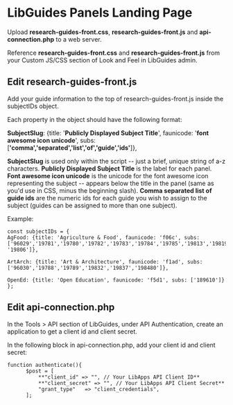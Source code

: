 # LibGuides Panels Landing Page


Upload **research-guides-front.css**, **research-guides-front.js** and **api-connection.php** to a web server.

Reference **research-guides-front.css** and **research-guides-front.js** from your Custom JS/CSS section of Look and Feel in LibGuides admin.


## Edit research-guides-front.js

Add your guide information to the top of research-guides-front.js inside the subjectIDs object.

Each property in the object should have the following format:
 
 **SubjectSlug**: {title: '**Publicly Displayed Subject Title**', faunicode: '**font awesome icon unicode**', subs: [**'comma','separated','list','of','guide','ids'**]},
 
 **SubjectSlug** is used only within the script -- just a brief, unique string of a-z characters.
 **Publicly Displayed Subject Title** is the label for each panel.
 **Font awesome icon unicode** is the unicode for the font awesome icon representing the subject -- appears below the title in the panel (same as you'd use in CSS, minus the beginning slash).
 **Comma separated list of guide ids** are the numeric ids for each guide you wish to assign to the subject (guides can be assigned to more than one subject).
 
 Example:
 
 ```
 const subjectIDs = {
 AgFood: {title: 'Agriculture & Food', faunicode: 'f06c', subs: ['96029','19781','19780','19782','19783','19784','19785','19813','19819','19826','19827','19828','19857','19859','19867','193310','193543', '19806']},
 
 ArtArch: {title: 'Art & Architecture', faunicode: 'f1ad', subs: ['96030','19788','19789','19832','19837','198480']},
 
 OpenEd: {title: 'Open Education', faunicode: 'f5d1', subs: ['189610']}
 };
 ```

 ## Edit api-connection.php
 
 In the Tools > API section of LibGuides, under API Authentication, create an application to get a client id and client secret.
 
 In the following block in api-connection.php, add your client id and client secret:
 
  ```
 function authenticate(){
		$post = [
    		**"client_id" => "", // Your LibApps API Client ID**
    		**"client_secret" => "", // Your LibApps API Client Secret**
    		"grant_type"   => "client_credentials",
		];
  ```

